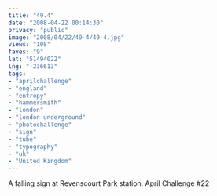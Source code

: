 ```yaml
---
title: "49.4"
date: "2008-04-22 00:14:30"
privacy: "public"
image: "2008/04/22/49-4/49-4.jpg"
views: "108"
faves: "9"
lat: "51494022"
lng: "-236613"
tags:
- "aprilchallenge"
- "england"
- "entropy"
- "hammersmith"
- "london"
- "london underground"
- "photochallenge"
- "sign"
- "tube"
- "typography"
- "uk"
- "United Kingdom"
---
```

A falling sign at Revenscourt Park station. April Challenge #22<a href="/photos/2008/04/22/494" rel="nofollow"></a>
